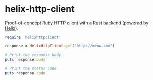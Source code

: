 # helix-http-client

Proof-of-concept Ruby HTTP client with a Rust backend (powered by [Helix](https://github.com/tildeio/helix)).

```ruby
require 'helixhttpclient'

response = HelixHttpClient.get("http://meow.com")

# Print the response body
puts response.body

# Print the status code
puts response.code
```
